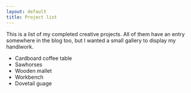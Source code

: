 ```yaml
---
layout: default
title: Project list
---
```

This is a list of my completed creative projects.  All of them have
an entry somewhere in the blog too, but I wanted a small gallery to
display my handiwork.

* Cardboard coffee table
* Sawhorses
* Wooden mallet
* Workbench
* Dovetail guage
